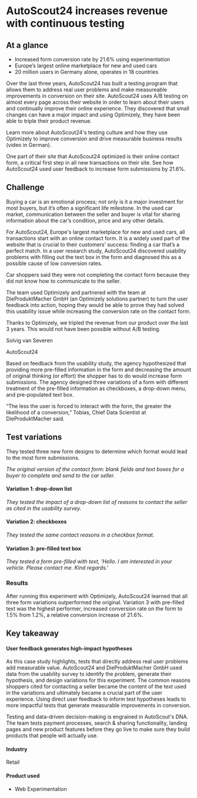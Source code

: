 # AutoScout24 increases revenue with continuous testing

## At a glance

- Increased form conversion rate by 21.6% using experimentation
- Europe’s largest online marketplace for new and used cars
- 20 million users in Germany alone, operates in 18 countries

Over the last three years, AutoScout24 has built a testing program that allows
them to address real user problems and make measureable improvements in
conversion on their site. AutoScout24 uses A/B testing on almost every page
across their website in order to learn about their users and continually improve
their online experience. They discovered that small changes can have a major
impact and using Optimizely, they have been able to triple their product
revenue.

Learn more about AutoScout24's testing culture and how they use Optimizely to
improve conversion and drive measurable business results (video in German).

One part of their site that AutoScout24 optimized is their online contact form,
a critical first step in all new transactions on their site. See how AutoScout24
used user feedback to increase form submissions by 21.6%.

## Challenge

Buying a car is an emotional process; not only is it a major investment for most
buyers, but it’s often a significant life milestone. In the used car market,
communication between the seller and buyer is vital for sharing information
about the car’s condition, price and any other details.

For AutoScout24, Europe's largest marketplace for new and used cars, all
transactions start with an online contact form. It is a widely used part of the
website that is crucial to their customers’ success: finding a car that’s a
perfect match. In a user research study, AutoScout24 discovered usability
problems with filling out the text box in the form and diagnosed this as a
possible cause of low conversion rates.

Car shoppers said they were not completing the contact form because they did not
know how to communicate to the seller.

The team used Optimizely and partnered with the team at DieProduktMacher GmbH
(an Optimizely solutions partner) to turn the user feedback into action, hoping
they would be able to prove they had solved this usability issue while
increasing the conversion rate on the contact form.

Thanks to Optimizely, we tripled the revenue from our product over the last 3
years. This would not have been possible without A/B testing.

Solvig van Severen

AutoScout24

Based on feedback from the usability study, the agency hypothesized that
providing more pre-filled information in the form and decreasing the amount of
original thinking (or effort) the shopper has to do would increase form
submissions. The agency designed three variations of a form with different
treatment of the pre-filled information as checkboxes, a drop-down menu, and
pre-populated text box.

“The less the user is forced to interact with the form, the greater the
likelihood of a conversion,” Tobias, Chief Data Scientist at DieProduktMacher
said.

## Test variations

They tested three new form designs to determine which format would lead to the
most form submissions.

_The original version of the contact form: blank fields and text boxes for a
buyer to complete and send to the car seller._

#### Variation 1: drop-down list

_They tested the impact of a drop-down list of reasons to contact the seller as
cited in the usability survey._

#### Variation 2: checkboxes

_They tested the same contact reasons in a checkbox format._

#### Variation 3: pre-filled text box

_They tested a form pre-filled with text, 'Hello. I am interested in your
vehicle. Please contact me. Kind regards.'_

### Results

After running this experiment with Optimizely, AutoScout24 learned that all
three form variations outperformed the original. Variation 3 with pre-filled
text was the highest performer, increased conversion rate on the form to 1.5%
from 1.2%, a relative conversion increase of 21.6%.

## Key takeaway

#### User feedback generates high-impact hypotheses

As this case study highlights, tests that directly address real user problems
add measurable value. AutoScout24 and DieProduktMacher GmbH used data from the
usability survey to identify the problem, generate their hypothesis, and design
variations for this experiment. The common reasons shoppers cited for contacting
a seller became the content of the text used in the variations and ultimately
became a crucial part of the user experience. Using direct user feedback to
inform test hypotheses leads to more impactful tests that generate measurable
improvements in conversion.

Testing and data-driven decision-making is engrained in AutoScout's DNA. The
team tests payment processes, search & sharing functionality, landing pages and
new product features before they go live to make sure they build products that
people will actually use.

#### Industry

Retail

#### Product used

- Web Experimentation
